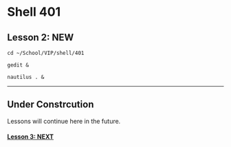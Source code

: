 # Shell 401
## Lesson 2: NEW

`cd ~/School/VIP/shell/401`

`gedit &`

`nautilus . &`
___

## Under Constrcution
Lessons will continue here in the future.

#### [Lesson 3: NEXT](https://github.com/inkVerb/vip/blob/master/401-shell/Lesson-03.md)
